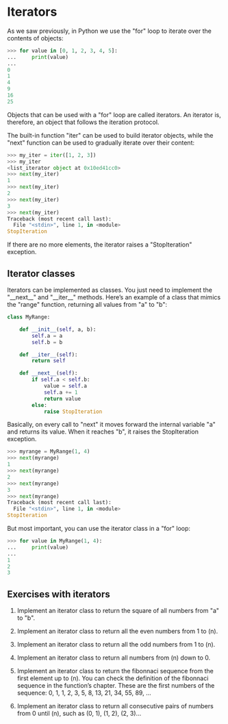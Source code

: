 # Iterators

As we saw previously, in Python we use the "for" loop to iterate over the contents of objects:

```Python
>>> for value in [0, 1, 2, 3, 4, 5]:
...     print(value)
...
0
1
4
9
16
25
```

Objects that can be used with a "for" loop are called iterators. An iterator is, therefore, an object that follows the iteration protocol.

The built-in function "iter" can be used to build iterator objects, while the "next" function can be used to gradually iterate over their content:

```Python
>>> my_iter = iter([1, 2, 3])
>>> my_iter
<list_iterator object at 0x10ed41cc0>
>>> next(my_iter)
1
>>> next(my_iter)
2
>>> next(my_iter)
3
>>> next(my_iter)
Traceback (most recent call last):
  File "<stdin>", line 1, in <module>
StopIteration
```

If there are no more elements, the iterator raises a "StopIteration" exception.

## Iterator classes

Iterators can be implemented as classes. You just need to implement the "\_\_next\_\_" and "\_\_iter\_\_" methods. Here’s an example of a class that mimics the "range" function, returning all values from "a" to "b":

```Python
class MyRange:

    def __init__(self, a, b):
        self.a = a
        self.b = b

    def __iter__(self):
        return self

    def __next__(self):
        if self.a < self.b:
            value = self.a
            self.a += 1
            return value
        else:
            raise StopIteration
```

Basically, on every call to "next" it moves forward the internal variable "a" and returns its value. When it reaches "b", it raises the StopIteration exception.

```Python
>>> myrange = MyRange(1, 4)
>>> next(myrange)
1
>>> next(myrange)
2
>>> next(myrange)
3
>>> next(myrange)
Traceback (most recent call last):
  File "<stdin>", line 1, in <module>
StopIteration
```

But most important, you can use the iterator class in a "for" loop:

```Python
>>> for value in MyRange(1, 4):
...     print(value)
...
1
2
3
```

## Exercises with iterators

1.  Implement an iterator class to return the square of all numbers from "a" to "b".

2.  Implement an iterator class to return all the even numbers from 1 to \(n\).

3.  Implement an iterator class to return all the odd numbers from 1 to \(n\).

4.  Implement an iterator class to return all numbers from \(n\) down to 0.

5.  Implement an iterator class to return the fibonnaci sequence from the first element up to \(n\). You can check the definition of the fibonnaci sequence in the function’s chapter. These are the first numbers of the sequence: 0, 1, 1, 2, 3, 5, 8, 13, 21, 34, 55, 89, ...

6.  Implement an iterator class to return all consecutive pairs of numbers from 0 until \(n\), such as (0, 1), (1, 2), (2, 3)...
